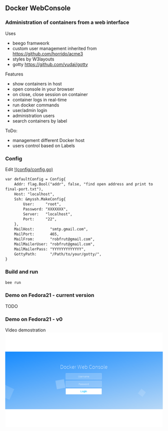 ## Docker WebConsole

### Administration of containers from a web interface

Uses
- beego framweork
- custom user management inherited from https://github.com/horrido/acme3
- styles by W3layouts
- gotty https://github.com/yudai/gotty

Features
- show containers in host
- open console in your browser
- on close, close session on container
- container logs in real-time
- run docker commands
- user/admin login
- administration users
- search containers by label

ToDo:
- management different Docker host
- users control based on Labels

### Config

Edit [!(config/config.go)](config/config.go)

    var defaultConfig = Config{
    	Addr: flag.Bool("addr", false, "find open address and print to final-port.txt"),
    	Host: "localhost",
    	Ssh: &myssh.MakeConfig{
    		User:     "root",
    		Password: "XXXXXXX",
    		Server:   "localhost",
    		Port:     "22",
    	},
    	MailHost:       "smtp.gmail.com",
    	MailPort:       465,
    	MailFrom:       "robfrut@gmail.com",
    	MailMailerUser: "robfrut@gmail.com",
    	MailMailerPass: "YYYYYYYYYYYYY",
    	GottyPath:      "/Path/to/your/gotty/",
    }

### Build and run

    bee run


### Demo on Fedora21 - current version
TODO

### Demo on Fedora21 - v0

Video demostration  
[![Live demo](https://raw.githubusercontent.com/robfrut135/DockerWebConsole/master/media/v0/default.png)](https://drive.google.com/file/d/0BymCGWR0IjzkbzBwLWpoMGtjYjA/view?usp=sharing)
